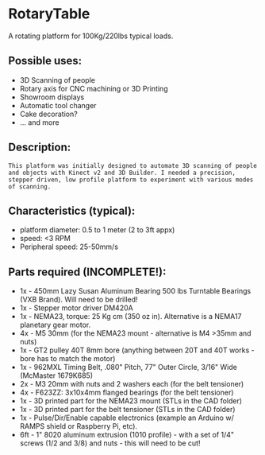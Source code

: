 # RotaryTable

A rotating platform for 100Kg/220lbs typical loads.

Possible uses:
--------------
- 3D Scanning of people
- Rotary axis for CNC machining or 3D Printing
- Showroom displays
- Automatic tool changer
- Cake decoration?
- ... and more

Description:
------------
    This platform was initially designed to automate 3D scanning of people and objects with Kinect v2 and 3D Builder. I needed a precision, stepper driven, low profile platform to experiment with various modes of scanning. 

Characteristics (typical):
--------------------------
- platform diameter: 0.5 to 1 meter (2 to 3ft appx) 
- speed: <3 RPM
- Peripheral speed: 25-50mm/s

Parts required (INCOMPLETE!):
-----------------------------
- 1x - 450mm Lazy Susan Aluminum Bearing 500 lbs Turntable Bearings (VXB Brand). Will need to be drilled!
- 1x - Stepper motor driver DM420A 
- 1x - NEMA23, torque: 25 Kg cm (350 oz in). Alternative is a NEMA17 planetary gear motor.
- 4x - M5 30mm (for the NEMA23 mount - alternative is M4 >35mm and nuts)
- 1x - GT2 pulley 40T 8mm bore (anything between 20T and 40T works - bore has to match the motor)
- 1x - 962MXL Timing Belt, .080" Pitch, 77" Outer Circle, 3/16" Wide (McMaster 1679K685) 
- 2x - M3 20mm with nuts and 2 washers each (for the belt tensioner)
- 4x - F623ZZ: 3x10x4mm flanged bearings (for the belt tensioner)
- 1x - 3D printed part for the NEMA23 mount (STLs in the CAD folder)
- 1x - 3D printed part for the belt tensioner (STLs in the CAD folder)
- 1x - Pulse/Dir/Enable capable electronics (example an Arduino w/ RAMPS shield or Raspberry Pi, etc).
- 6ft - 1" 8020 aluminum extrusion (1010 profile) - with a set of 1/4" screws (1/2 and 3/8) and nuts - this will need to be cut!

